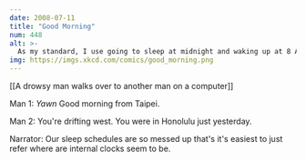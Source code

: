 ```yaml
---
date: 2008-07-11
title: "Good Morning"
num: 448
alt: >-
  As my standard, I use going to sleep at midnight and waking up at 8 AM.
img: https://imgs.xkcd.com/comics/good_morning.png
---
```

[[A drowsy man walks over to another man on a computer]]

Man 1: *Yawn* Good morning from Taipei.

Man 2: You're drifting west. You were in Honolulu just yesterday.

Narrator: Our sleep schedules are so messed up that's it's easiest to just refer where are internal clocks seem to be.

